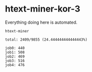 # htext-miner-kor-3

Everything doing here is automated.

```
htext-miner

total: 2409/9855 (24.444444444444443%)

job0: 440
job1: 508
job2: 469
job3: 516
job4: 476
```